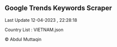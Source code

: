

## Google Trends Keywords Scraper 
 
Last Update 12-04-2023 , 22:28:18

Country List :
VIETNAM.json



© Abdul Muttaqin 
